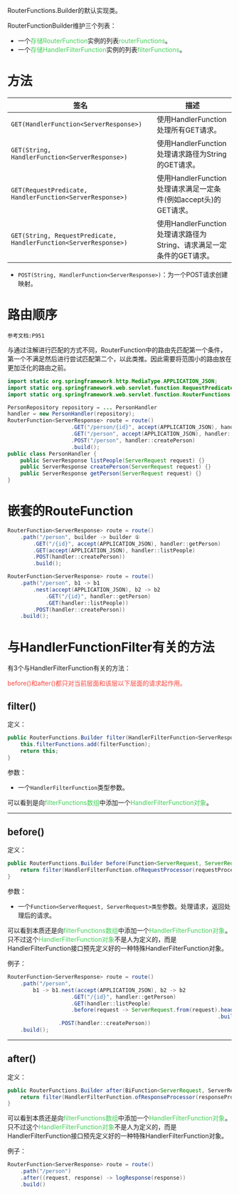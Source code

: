 RouterFunctions.Builder的默认实现类。

RouterFunctionBuilder维护三个列表：
- 一个<font color=44cf57>存储RouterFunction</font>实例的列表<font color=44cf57>routerFunctions</font>。
- 一个<font color=44cf57>存储HandlerFilterFunction</font>实例的列表<font color=44cf57>filterFunctions</font>。




# 方法

| 签名                                                     | 描述                                                             |
| -------------------------------------------------------- | ---------------------------------------------------------------- |
| `GET(HandlerFunction<ServerResponse>)`                   | 使用HandlerFunction处理所有GET请求。                             |
| `GET(String, HandlerFunction<ServerResponse>)`           | 使用HandlerFunction处理请求路径为String的GET请求。               |
| `GET(RequestPredicate, HandlerFunction<ServerResponse>)` | 使用HandlerFunction处理请求满足一定条件(例如accept头)的GET请求。 |
|`GET(String, RequestPredicate, HandlerFunction<ServerResponse>)` |使用HandlerFunction处理请求路径为String、请求满足一定条件的GET请求。|



- `POST(String, HandlerFunction<ServerResponse>)`：为一个POST请求创建映射。

# 路由顺序

	参考文档:P951

与通过注解进行匹配的方式不同，RouterFunction中的路由先匹配第一个条件，第一个不满足然后进行尝试匹配第二个，以此类推。因此需要将范围小的路由放在更加泛化的路由之前。

```java
import static org.springframework.http.MediaType.APPLICATION_JSON; 
import static org.springframework.web.servlet.function.RequestPredicates.*; 
import static org.springframework.web.servlet.function.RouterFunctions.route;

PersonRepository repository = ... PersonHandler 
handler = new PersonHandler(repository); 
RouterFunction<ServerResponse> route = route()
					.GET("/person/{id}", accept(APPLICATION_JSON), handler::getPerson)   
					.GET("/person", accept(APPLICATION_JSON), handler::listPeople)   
					.POST("/person", handler::createPerson)
					.build(); 
public class PersonHandler {   
	public ServerResponse listPeople(ServerRequest request) {}   
	public ServerResponse createPerson(ServerRequest request) {}   
	public ServerResponse getPerson(ServerRequest request) {}
}
```


# 嵌套的RouteFunction
```java
RouterFunction<ServerResponse> route = route()
	.path("/person", builder -> builder ①   
		.GET("/{id}", accept(APPLICATION_JSON), handler::getPerson)   
		.GET(accept(APPLICATION_JSON), handler::listPeople)   
		.POST(handler::createPerson))   
		.build();
```

```java
RouterFunction<ServerResponse> route = route()   
	.path("/person", b1 -> b1   
		.nest(accept(APPLICATION_JSON), b2 -> b2   
			.GET("/{id}", handler::getPerson)   
			.GET(handler::listPeople))   
		.POST(handler::createPerson))   
	.build();
```


# 与HandlerFunctionFilter有关的方法

有3个与HandlerFilterFunction有关的方法：

<font color=fb463c>before()和after()都只对当前层面和该层以下层面的请求起作用。</font>

## filter()

定义：
```java
public RouterFunctions.Builder filter(HandlerFilterFunction<ServerResponse, ServerResponse> filterFunction) {  
	this.filterFunctions.add(filterFunction);  
	return this;
}
```
参数：
- 一个`HandlerFilterFunction`类型参数。

可以看到是向<font color=44cf57>filterFunctions数组</font>中添加一个<font color=44cf57>HandlerFilterFunction对象</font>。

-- --
## before()

定义：
```java
public RouterFunctions.Builder before(Function<ServerRequest, ServerRequest> requestProcessor) {  
	return filter(HandlerFilterFunction.ofRequestProcessor(requestProcessor));  
}
```
参数：
- 一个`Function<ServerRequest, ServerRequest>类型`参数。处理请求，返回处理后的请求。

可以看到本质还是向<font color=44cf57>filterFunctions数组</font>中添加一个<font color=44cf57>HandlerFilterFunction对象</font>。只不过这个<font color=44cf57>HandlerFilterFunction对象</font>不是人为定义的，而是HandlerFilterFunction接口预先定义好的一种特殊HandlerFilterFunction对象。

例子：
```java
RouterFunction<ServerResponse> route = route()
	.path("/person", 
		b1 -> b1.nest(accept(APPLICATION_JSON), b2 -> b2   
					.GET("/{id}", handler::getPerson)   
					.GET(handler::listPeople)   
					.before(request -> ServerRequest.from(request).header("X-RequestHeader", "Value")
					                                              .build()))
				.POST(handler::createPerson))
	.build();
```

-- --
## after()

定义：
```java
public RouterFunctions.Builder after(BiFunction<ServerRequest, ServerResponse, ServerResponse> responseProcessor) {  
	return filter(HandlerFilterFunction.ofResponseProcessor(responseProcessor));  
}
```


可以看到本质还是向<font color=44cf57>filterFunctions数组</font>中添加一个<font color=44cf57>HandlerFilterFunction对象</font>。只不过这个<font color=44cf57>HandlerFilterFunction对象</font>不是人为定义的，而是HandlerFilterFunction接口预先定义好的一种特殊HandlerFilterFunction对象。

例子：
```java
RouterFunction<ServerResponse> route = route()
	.path("/person")
	.after((request, response) -> logResponse(response))
	.build()
```

